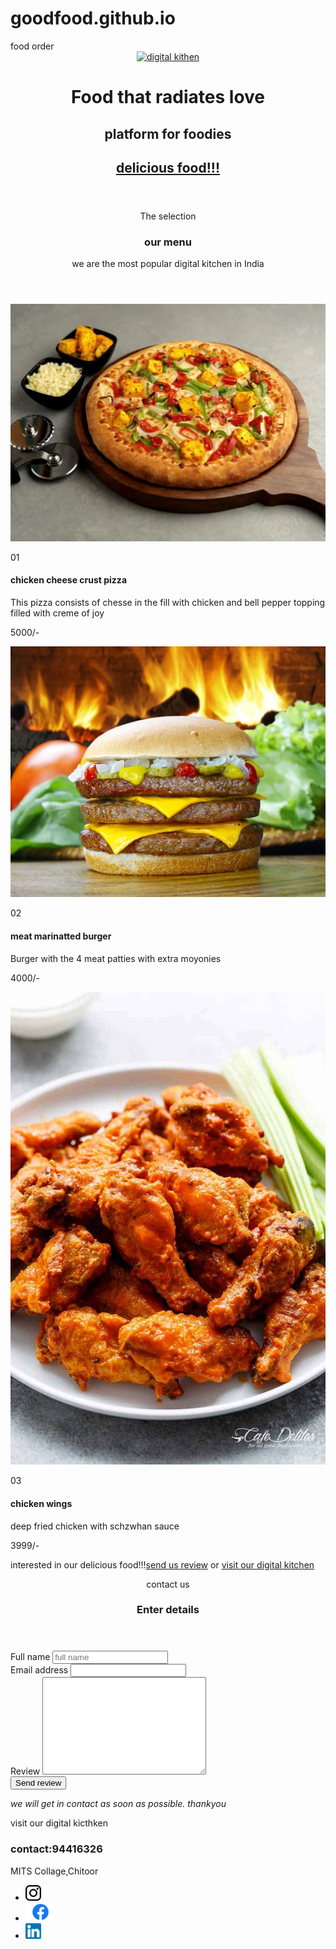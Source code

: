 # goodfood.github.io
<!doctype html>
<html lang="en-US">
  <head>
    <meta charset="utf-8">
    <meta name="viewport" content="width=device-width, intial-scale=1.0">
      <tittle>food order</tittle>
  <link rel="preconnect" href="https://fonts.googleapis.com">
<link rel="preconnect" href="https://fonts.gstatic.com" crossorigin>
<link href="https://fonts.googleapis.com/css2?family=Poppins:ital,wght@0,100;1,200;1,400&display=swap" rel="stylesheet">    
  <link href ="style.css" rel="stylesheet" type="text/css" >
   </head>
<body>
<header id="main-header">
<div class = "container">
<a href=""><img src="![food logo](https://user-images.githubusercontent.com/118990335/204854936-918fde03-0552-4ae2-bb97-40f8000d2fc4.jpg)
" alt="digital kithen"height=125></a>
 <h1>Food that radiates love</h1>
 <h2>platform for foodies<h2>
  <a href="#our-food" class="btn">delicious food!!!</a>
</div> 
</header>
<section id="our-food">
<div class ="container">
<header>
<p class="section-intro">The selection</p>
<h3>our menu</h3>
<p>we are the most popular digital kitchen in India</p>
</header>
<div class="gallery">
<div>
<img src="/pizza.jpeg"alt="pizza">
<p class="number">01</p>
<h4>chicken cheese crust pizza</h4>
<p>This pizza consists of chesse in the fill with chicken and bell pepper topping filled with creme of joy</p>
<p>5000/-</p>  
</div>
<div>
<img src="/burger.jpeg"alt="pizza">
<p class="number">02</p>
<h4>meat marinatted burger</h4>
<p>Burger with the 4 meat patties with extra moyonies</p>
 <p>4000/-</p>  
</div>
<div>
<img src="/chicken.jpeg"alt="pizza">
<p class="number">03</p>
<h4>chicken wings</h4>
<p>deep fried chicken with schzwhan sauce</p>
<p>3999/-</p>  
</div>
</div>
<p>interested in our delicious food!!!<a href="#contact">send us review</a> or <a href="#store">visit our digital kitchen</a></p> 
</div>
</section>
<section id="contact" class="light pink">
<div class="container small">
<header>
<p class="section-into">contact us</p>
<h3>Enter details</h3>
</header>
<form action="" method="post">
<div>
<label for="contact-name">Full name</label>
<input type="text" name="contact-name" placeholder="full name" id="contact-name">
</div>
<div>
<label for="contact-email">Email address</label>
<input type="email"name="contact-email"id="contact-email">
</div>
<div>
<label for="contact-review">Review</label>
<textarea name="contact-review"id="contact-review" cols="30" rows="10"></textarea>
</div>
<div>
<button class="btn">Send review</button>
<p class="muted"><em>we will get in contact as soon as possible. thankyou</em></p>
</div>
</form>
</div>
</section>
<section id=*store*>
<div class="container">
<p class="section-intro">visit our digital kicthken</p>
<h3 class="large">contact:94416326</h3>
<p class="large">MITS Collage,Chitoor</p>
<ul class="social-icons">
<li>
<a href=""><img src="/insta.jpeg"alt="insta"height=25></a>
</li>
<li>
<a href=""><img src="/facebook.jpeg"alt="facebook"height=30></a>
</li>
<li>
<a href=""><img src="/link.jpeg"alt="linkdin"height=25></a>
</li>
</ul>
</div>
</section>
</body>
